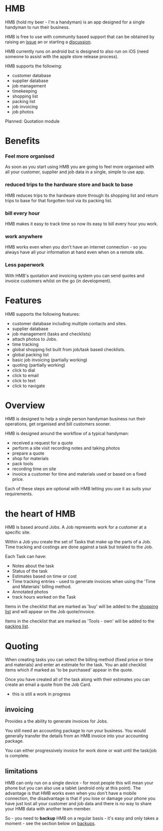 # HMB

HMB (hold my beer - I'm a handyman) is an app designed for a single handyman to run their business.

HMB is free to use with community based support that can be obtained by raising an [issue](https://github.com/bsutton/hmb/issues) an or starting a [discussion](https://github.com/bsutton/hmb/discussions).

HMB currently runs on android but is designed to also run on iOS (need someone to assist with the apple store release process).

HMB supports the following:
* customer database
* supplier database
* job management
* timekeeping
* shopping list
* packing list
* job invoicing
* job photos

Planned:
Quotation module

# Benefits
### Feel more organised
As soon as you start using HMB you are going to feel more organised with all your customer, supplier and job data in a single, simple to use app.  

### reduced trips to the hardware store and back to base
HMB reduces trips to the hardware store through its shopping list and return trips to base for that forgotten tool via its packing list.

### bill every hour
HMB makes it easy to track time so now its easy to bill every hour you work.

### work anywhere
HMB works even when you don't have an internet connection - so you always have all your information at hand even when on a remote site.

### Less paperwork 
With HMB's quotation and invoicing system you can send quotes and invoice customers whilst on the go (in development).

# Features

HMB supports the following features:
* customer database including multiple contacts and sites.
* supplier database
* job management (tasks and checklists)
* attach photos to Jobs.
* time tracking
* global shopping list built from job/task based checklists.
* global packing list
* basic job invoicing (partially working)
* quoting (partially working)
* click to dial 
* click to email
* click to text 
* click to navigate

# Overview
HMB is designed to help a single person handyman business run their operations, get organised and bill customers sooner.

HMB is designed around the workflow of a typical handyman:
* received a request for a quote
* perform a site visit recording notes and taking photos
* prepare a quote
* shop for materials
* pack tools
* recording time on site
* invoice a customer for time and materials used or based on a fixed price.

Each of these steps are optional with HMB letting you use it as suits your requirements.

# the heart of HMB
HMB is based around Jobs. 
A Job represents work for a customer at a specific site.

Within a Job you create the set of Tasks that make up the parts of a Job.
Time tracking and costings are done against a task but totaled to the Job.

Each Task can have:
* Notes about the task
* Status of the task
* Estimates based on time or cost
* Time tracking entries - used to generate invoices when using the 'Time and Materials' billing method.
* Annotated photos
* track hours worked on the Task

Items in the checklist that are marked as 'buy' will be added to the [shopping list](https://github.com/bsutton/hmb/wiki/Shopping-List)
and will appear on the Job quote/invoice.

Items in the checklist that are marked as 'Tools - own' will be added to the [packing list](https://github.com/bsutton/hmb/wiki/Packing-List).

# Quoting
When creating tasks you can select the billing method (fixed price or time and materials) and enter an estimate for the task.
You an add checklist items which if marked as 'to be purchased' appear in the quote.

Once you have created all of the task along with their estimates you can create an email a quote from the Job Card.
- this is still a work in progress

## invoicing
Provides a the ability to generate invoices for Jobs.

You still need an accounting package to run your business. You would generally transfer the details from an HMB invoice into your accounting package.

You can either progressively invoice for work done or wait until the task/job is complete.


## limitations
HMB can only run on a single device - for most people this will mean your phone but you can also use a tablet (android only at this point).
The advantage is that HMB works even when you don't have a mobile connection, the disadvantage is that if you lose
or damage your phone you have just lost all your customer and job data and there is no way to share your HMB data with another team member.

So - you need to **backup** HMB on a regular basis - it's easy and only takes a moment - see the section below on [backups](https://github.com/bsutton/hmb/wiki/Backups).









